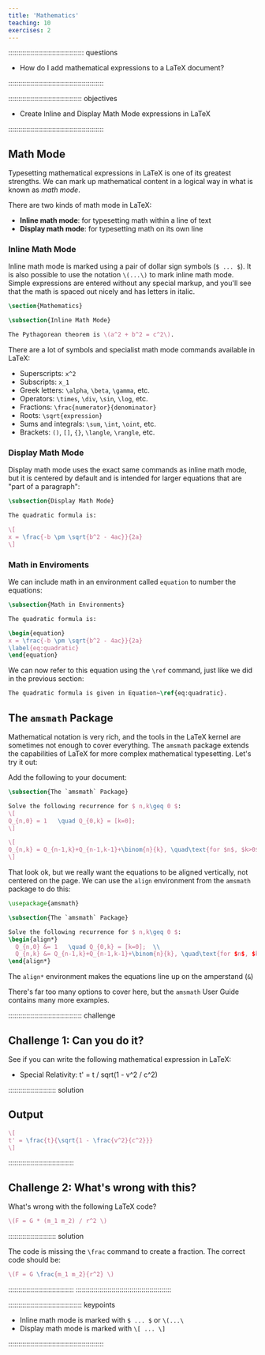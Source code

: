 ```yaml
---
title: 'Mathematics'
teaching: 10
exercises: 2
---
```


:::::::::::::::::::::::::::::::::::::: questions

- How do I add mathematical expressions to a LaTeX document?

::::::::::::::::::::::::::::::::::::::::::::::::

::::::::::::::::::::::::::::::::::::: objectives

- Create Inline and Display Math Mode expressions in LaTeX

::::::::::::::::::::::::::::::::::::::::::::::::

## Math Mode

Typesetting mathematical expressions in LaTeX is one of its greatest strengths. We can mark up
mathematical content in a logical way in what is known as *math mode*.

There are two kinds of math mode in LaTeX:

- **Inline math mode**: for typesetting math within a line of text
- **Display math mode**: for typesetting math on its own line

### Inline Math Mode

Inline math mode is marked using a pair of dollar sign symbols (`$ ... $`). It is also possible to
use the notation `\(...\)` to mark inline math mode. Simple expressions are entered without any
special markup, and you'll see that the math is spaced out nicely and has letters in italic.

```latex
\section{Mathematics}

\subsection{Inline Math Mode}

The Pythagorean theorem is \(a^2 + b^2 = c^2\).
```

There are a lot of symbols and specialist math mode commands available in LaTeX:

- Superscripts: `x^2`
- Subscripts: `x_1`
- Greek letters: `\alpha`, `\beta`, `\gamma`, etc.
- Operators: `\times`, `\div`, `\sin`, `\log`, etc.
- Fractions: `\frac{numerator}{denominator}`
- Roots: `\sqrt{expression}`
- Sums and integrals: `\sum`, `\int`, `\oint`, etc.
- Brackets: `()`, `[]`, `{}`, `\langle`, `\rangle`, etc.

### Display Math Mode

Display math mode uses the exact same commands as inline math mode, but it is centered by default
and is intended for larger equations that are "part of a paragraph":

```latex
\subsection{Display Math Mode}

The quadratic formula is:

\[
x = \frac{-b \pm \sqrt{b^2 - 4ac}}{2a}
\]
```

### Math in Enviroments

We can include math in an environment called `equation` to number the equations:

```latex
\subsection{Math in Environments}

The quadratic formula is:

\begin{equation}
x = \frac{-b \pm \sqrt{b^2 - 4ac}}{2a}
\label{eq:quadratic}
\end{equation}
```

We can now refer to this equation using the `\ref` command, just like we did in the previous
section:

```latex
The quadratic formula is given in Equation~\ref{eq:quadratic}.
```

## The `amsmath` Package

Mathematical notation is very rich, and the tools in the LaTeX kernel are sometimes not enough to
cover everything. The `amsmath` package extends the capabilities of LaTeX for more complex
mathematical typesetting. Let's try it out:

Add the following to your document:

```latex
\subsection{The `amsmath` Package}

Solve the following recurrence for $ n,k\geq 0 $:
\[
Q_{n,0} = 1   \quad Q_{0,k} = [k=0];
\]

\[
Q_{n,k} = Q_{n-1,k}+Q_{n-1,k-1}+\binom{n}{k}, \quad\text{for $n$, $k>0$.}
\]
```

That look ok, but we really want the equations to be aligned vertically, not centered on the page.
We can use the `align` environment from the `amsmath` package to do this:

```latex
\usepackage{amsmath}
```

```latex
\subsection{The `amsmath` Package}

Solve the following recurrence for $ n,k\geq 0 $:
\begin{align*}
  Q_{n,0} &= 1   \quad Q_{0,k} = [k=0];  \\
  Q_{n,k} &= Q_{n-1,k}+Q_{n-1,k-1}+\binom{n}{k}, \quad\text{for $n$, $k>0$.}
\end{align*}
```

The `align*` environment makes the equations line up on the amperstand (`&`)

There's far too many options to cover here, but the `amsmath` User Guide contains many more
examples.


::::::::::::::::::::::::::::::::::::: challenge

## Challenge 1: Can you do it?

See if you can write the following mathematical expression in LaTeX:

- Special Relativity: t' = t / sqrt(1 - v^2 / c^2)

:::::::::::::::::::::::: solution

## Output

```latex
\[
t' = \frac{t}{\sqrt{1 - \frac{v^2}{c^2}}}
\]
```

:::::::::::::::::::::::::::::::::


## Challenge 2: What's wrong with this?

What's wrong with the following LaTeX code?

```latex
\(F = G * (m_1 m_2) / r^2 \)
```


:::::::::::::::::::::::: solution

The code is missing the `\frac` command to create a fraction. The correct code should be:

```latex
\(F = G \frac{m_1 m_2}{r^2} \)
```

:::::::::::::::::::::::::::::::::
::::::::::::::::::::::::::::::::::::::::::::::::

::::::::::::::::::::::::::::::::::::: keypoints

- Inline math mode is marked with `$ ... $` or `\(...\`
- Display math mode is marked with `\[ ... \]`

::::::::::::::::::::::::::::::::::::::::::::::::

